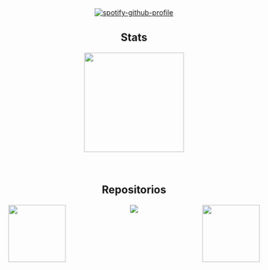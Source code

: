 &nbsp;<div align="center">
  [![spotify-github-profile](https://spotify-github-profile.kittinanx.com/api/view?uid=cpbzgnkhvifh0fmyuv1znpd81&cover_image=true&theme=novatorem&show_offline=false&background_color=121212&interchange=false&bar_color=53b14f&bar_color_cover=true)](https://spotify-github-profile.kittinanx.com/api/view?uid=cpbzgnkhvifh0fmyuv1znpd81&redirect=true)
</div>
 <h2 align="center">Stats</h2>
  <div align=center>
    <a href="https://github.com/wqryx/github-readme-stats">
      <img height=200 align="center" src="https://github-readme-stats.vercel.app/api/top-langs/?username=wqryx&title_color=ffffff&text_color=ffffff&icon_color=61dafb&bg_color=000000&langs_count=8&layout=compact&border_color=ffffff&size_weight=0.5&count_weight=0.5" />
    </a>
  </div>
<br></br>
<h2 align="center">Repositorios</h2>
<div width="100%" align="center">
  <a align="left" href="https://github.com/wqryx/CyberShield" title="CyberShield"><img align="left" height="115" src="https://github-readme-stats.vercel.app/api/pin/?username=wqryx&repo=CyberShield&theme=react&title_color=ffffff&border_color=ffffff&icon_color=ffffff&bg_color=000000&border_radius=10"></a>
  <a align="right" href="https://github.com/wqryx/Contactos-Web" title="Contactos-Web"><img align="right" height="115" src="https://github-readme-stats.vercel.app/api/pin/?username=wqryx&repo=Contactos-Web&theme=react&title_color=ffffff&border_color=ffffff&icon_color=ffffff&bg_color=000000&border_radius=10"></a>
</div>

<p align="center">
        <img src="https://raw.githubusercontent.com/mayhemantt/mayhemantt/Update/svg/Bottom.svg"/>
</p>
